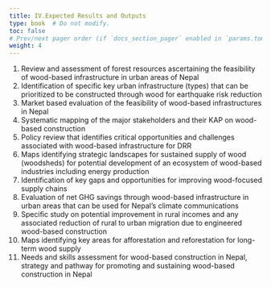 ```yaml
---
title: IV.Expected Results and Outputs  
type: book  # Do not modify.
toc: false
# Prev/next pager order (if `docs_section_pager` enabled in `params.toml`)
weight: 4
---
```

1.	Review and assessment of forest resources ascertaining the feasibility of wood-based infrastructure in urban areas of Nepal 
2.	Identification of specific key urban infrastructure (types) that can be prioritized to be constructed through wood for earthquake risk reduction
3.	Market based evaluation of the feasibility of wood-based infrastructures in Nepal 
4.	Systematic mapping of the major stakeholders and their KAP on wood-based construction
5.	Policy review that identifies critical opportunities and challenges associated with wood-based infrastructure for DRR
6.	Maps identifying strategic landscapes for sustained supply of wood  (woodsheds) for potential development of an ecosystem of wood-based industries including energy production
7.	Identification of key gaps and opportunities for improving wood-focused supply chains
8.	Evaluation of net GHG savings through wood-based infrastructure in urban areas that can be used for Nepal’s climate communications 
9.	Specific study on potential improvement in rural incomes and any associated reduction of rural to urban migration due to engineered wood-based construction
10.	Maps identifying key areas for afforestation and reforestation for long-term wood supply
11.	 Needs and skills assessment for wood-based construction in Nepal, strategy and pathway for promoting and sustaining wood-based construction in Nepal 
